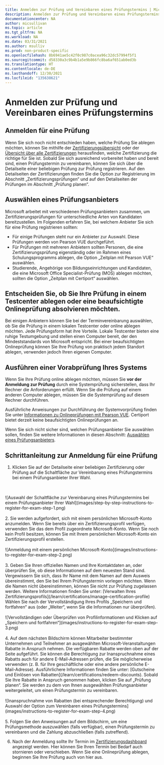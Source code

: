 ```yaml
---
title: Anmelden zur Prüfung und Vereinbaren eines Prüfungstermins | Microsoft-Dokumentation
description: Anmelden zur Prüfung und Vereinbaren eines Prüfungstermins
documentationcenter: NA
author: micsullivan
ms.topic: article
ms.tgt_pltfrm: NA
ms.workload: NA
ms.date: 03/31/2021
ms.author: msulliv
ms.prod: non-product-specific
ms.openlocfilehash: 8b6941ae5c42f0c987c0acea96c32dc57994f5f1
ms.sourcegitcommit: d58330a3c9b4b1a5e9b866fc8ba6af651ab0ed3b
ms.translationtype: HT
ms.contentlocale: de-DE
ms.lasthandoff: 12/30/2021
ms.locfileid: "135638621"
---
```

# <a name="register-and-schedule-an-exam"></a>Anmelden zur Prüfung und Vereinbaren eines Prüfungstermins

## <a name="how-to-register-for-an-exam"></a>Anmelden für eine Prüfung

Wenn Sie sich noch nicht entschieden haben, welche Prüfung Sie ablegen möchten, können Sie mithilfe der [Zertifizierungsübersicht](/learn/certifications/) oder der [Übersicht über alle Zertifizierungen](/learn/certifications/browse/) herausfinden, welche Zertifizierung die richtige für Sie ist. Sobald Sie sich ausreichend vorbereitet haben und bereit sind, einen Prüfungstermin zu vereinbaren, können Sie sich über die Detailseite einer beliebigen Prüfung zur Prüfung registrieren. Auf den Detailseiten der Zertifizierungen finden Sie die Option zur Registrierung im Abschnitt „Zertifizierungsprüfungen“ und auf den Detailseiten der Prüfungen im Abschnitt „Prüfung planen“.

## <a name="how-to-choose-an-exam-delivery-provider"></a><a name="how-to-choose-an-exam-delivery-provider"></a> Auswählen eines Prüfungsanbieters

Microsoft arbeitet mit verschiedenen Prüfungsanbietern zusammen, um Zertifizierungsprüfungen für unterschiedliche Arten von Kandidaten bereitzustellen. Im Folgenden erfahren Sie, bei welchem Anbieter Sie sich für eine Prüfung registrieren sollten:

- Für einige Prüfungen steht nur ein Anbieter zur Auswahl. Diese Prüfungen werden von Pearson VUE durchgeführt.
- Für Prüfungen mit mehreren Anbietern sollten Personen, die eine Zertifizierungsprüfung eigenständig oder im Rahmen eines Schulungsprogramms ablegen, die Option „Zeitplan mit Pearson VUE“ auswählen.
- Studierende, Angehörige von Bildungseinrichtungen und Kandidaten, die eine Microsoft Office Specialist-Prüfung (MOS) ablegen möchten, sollten die Option „Zeitplan mit Certiport“ auswählen.

## <a name="decide-whether-to-take-your-exam-at-a-test-center-or-use-online-proctoring"></a>Entscheiden Sie, ob Sie Ihre Prüfung in einem Testcenter ablegen oder eine beaufsichtigte Onlineprüfung absolvieren möchten.

Bei einigen Anbietern können Sie bei der Terminvereinbarung auswählen, ob Sie die Prüfung in einem lokalen Testcenter oder online ablegen möchten. Jede Prüfungsform hat ihre Vorteile. Lokale Testcenter bieten eine ruhige Testumgebung und stellen einen Computer bereit, der den Mindeststandards von Microsoft entspricht. Bei einer beaufsichtigten Onlineprüfung können Sie Ihre Prüfung von praktisch jedem Standort ablegen, verwenden jedoch Ihren eigenen Computer.

## <a name="run-a-system-pre-check"></a>Ausführen einer Vorabprüfung Ihres Systems

Wenn Sie Ihre Prüfung online ablegen möchten, müssen Sie **vor der Anmeldung zur Prüfung** durch eine Systemprüfung sicherstellen, dass Ihr Rechner die Anforderungen erfüllt. Wenn Sie die Prüfung auf einem anderen Computer ablegen, müssen Sie die Systemprüfung auf diesem Rechner durchführen.

Ausführliche Anweisungen zur Durchführung der Systemvorprüfung finden Sie unter [Informationen zu Onlineprüfungen mit Pearson VUE](/learn/certifications/online-exams). Certiport bietet derzeit keine beaufsichtigten Onlineprüfungen an.

Wenn Sie sich nicht sicher sind, welchen Prüfungsanbieter Sie auswählen sollen, finden Sie weitere Informationen in diesen Abschnitt: [Auswählen eines Prüfungsanbieters](#how-to-choose-an-exam-delivery-provider).

## <a name="step-by-step-instructions-to-register-for-an-exam"></a>Schrittanleitung zur Anmeldung für eine Prüfung

1. Klicken Sie auf der Detailseite einer beliebigen Zertifizierung oder Prüfung auf die Schaltfläche zur Vereinbarung eines Prüfungstermins bei einem Prüfungsanbieter Ihrer Wahl.
<br/>
<br/>
![Auswahl der Schaltfläche zur Vereinbarung eines Prüfungstermins bei einem Prüfungsanbieter Ihrer Wahl](images/step-by-step-instructions-to-register-for-exam-step-1.png)
<br/>
<br/>
2. Sie werden aufgefordert, sich mit einem persönlichen Microsoft-Konto anzumelden. Wenn Sie bereits über ein Zertifizierungsprofil verfügen, verwenden Sie das dem Profil zugeordnete Microsoft-Konto. Wenn Sie noch kein Profil besitzen, können Sie mit Ihrem persönlichen Microsoft-Konto ein Zertifizierungsprofil erstellen.
<br/>
<br/>
![Anmeldung mit einem persönlichen Microsoft-Konto](images/instructions-to-register-for-exam-step-2.png)
<br/>
<br/>
3. Geben Sie Ihren offiziellen Namen und Ihre Kontaktdaten an, oder überprüfen Sie, ob diese Informationen auf dem neuesten Stand sind. Vergewissern Sie sich, dass Ihr Name mit dem Namen auf dem Ausweis übereinstimmt, den Sie bei Ihrem Prüfungstermin vorlegen möchten. Wenn die Namen nicht übereinstimmen, können Sie nicht zur Prüfung zugelassen werden. Weitere Informationen finden Sie unter: [Verwalten Ihres Zertifizierungsprofils](/learn/certifications/manage-certification-profile) Wählen Sie nach der Vervollständigung Ihres Profils „Speichern und fortfahren“ aus (oder „Weiter“, wenn Sie die Informationen nur überprüfen).
<br/>
<br/>
![Vervollständigen oder Überprüfen von Profilinformationen und Klicken auf „Speichern und fortfahren“](images/instructions-to-register-for-exam-step-3.png)
<br/>
<br/>
4. Auf dem nächsten Bildschirm können Mitarbeiter bestimmter Unternehmen und Teilnehmer an ausgewählten Microsoft-Veranstaltungen Rabatte in Anspruch nehmen. Die verfügbaren Rabatte werden oben auf der Seite aufgeführt. Sie können die Berechtigung zur Inanspruchnahme eines Rabatts auch für andere E-Mail-Adressen prüfen, die Sie möglicherweise verwenden (z. B. für Ihre geschäftliche oder eine andere persönliche E-Mail-Adresse). Ausführlichere Informationen finden Sie unter: [Gutscheine und Einlösen von Rabatten](/learn/certifications/redeem-discounts). Sobald Sie Ihre Rabatte in Anspruch genommen haben, klicken Sie auf „Prüfung planen“. Sie werden zu dem von Ihnen ausgewählten Prüfungsanbieter weitergeleitet, um einen Prüfungstermin zu vereinbaren.
<br/>
<br/>
![Inanspruchnahme von Rabatten (bei entsprechender Berechtigung) und Auswahl der Option zum Vereinbaren eines Prüfungstermins](images/instructions-to-register-for-exam-step-4.png)
<br/>
<br/>
5. Folgen Sie den Anweisungen auf dem Bildschirm, um eine Prüfungsmethode auszuwählen (falls verfügbar), einen Prüfungstermin zu vereinbaren und die Zahlung abzuschließen (falls zutreffend).

6. Nach der Anmeldung sollte Ihr Termin im [Zertifizierungsdashboard](https://aka.ms/certdashboard) angezeigt werden. Hier können Sie Ihren Termin bei Bedarf auch stornieren oder verschieben. Wenn Sie eine Onlineprüfung ablegen, beginnen Sie Ihre Prüfung auch von hier aus.
